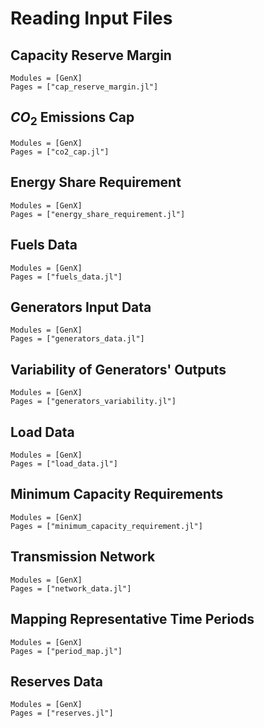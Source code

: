 # Reading Input Files

## Capacity Reserve Margin
```@autodocs
Modules = [GenX]
Pages = ["cap_reserve_margin.jl"]
```

## $CO_2$ Emissions Cap 
```@autodocs
Modules = [GenX]
Pages = ["co2_cap.jl"]
```

## Energy Share Requirement
```@autodocs
Modules = [GenX]
Pages = ["energy_share_requirement.jl"]
```

## Fuels Data
```@autodocs
Modules = [GenX]
Pages = ["fuels_data.jl"]
```

## Generators Input Data
```@autodocs
Modules = [GenX]
Pages = ["generators_data.jl"]
```

## Variability of Generators' Outputs
```@autodocs
Modules = [GenX]
Pages = ["generators_variability.jl"]
```

## Load Data 
```@autodocs
Modules = [GenX]
Pages = ["load_data.jl"]
```

## Minimum Capacity Requirements
```@autodocs
Modules = [GenX]
Pages = ["minimum_capacity_requirement.jl"]
```

## Transmission Network
```@autodocs
Modules = [GenX]
Pages = ["network_data.jl"]
```

## Mapping Representative Time Periods
```@autodocs
Modules = [GenX]
Pages = ["period_map.jl"]
```

## Reserves Data
```@autodocs
Modules = [GenX]
Pages = ["reserves.jl"]
```